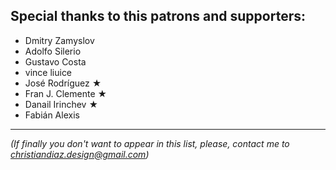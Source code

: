 ## Special thanks to this patrons and supporters:

 - Dmitry Zamyslov
 - Adolfo Silerio
 - Gustavo Costa
 - vince liuice
 - José Rodrí­guez ★
 - Fran J. Clemente ★
 - Danail Irinchev ★
 - Fabián Alexis


---
*(If finally you don't want to appear in this list, please, contact me to christiandiaz.design@gmail.com)*
